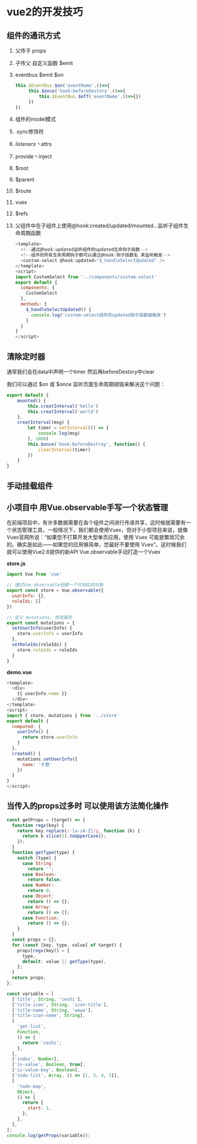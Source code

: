 # vue2的开发技巧

## 组件的通讯方式
1. 父传子 props

2. 子传父 自定义函数 $emit

3. eventbus $emit $on
   ```javascript
   this.$EventBus.$on('eventName',()=>{
   		this.$once('hook:beforeDestory',()=>{
   			this.$EventBus.$off('eventName',()=>{})
   		})
   })
   ```
   
4. 组件的model模式

5. .sync修饰符

6. $listeners丶$attrs

7. provide丶inject

8. $root

9. $parent

10. $route

11. vuex

12. $refs

13. 父组件中在子组件上使用@hook:created/updated/mounted...监听子组件生命周期函数

    

    ```JavaScript
    <template>
      <!--通过@hook:updated监听组件的updated生命钩子函数-->
      <!--组件的所有生命周期钩子都可以通过@hook:钩子函数名 来监听触发-->
      <custom-select @hook:updated="$_handleSelectUpdated" />
    </template>
    <script>
    import CustomSelect from '../components/custom-select'
    export default {
      components: {
        CustomSelect
      },
      methods: {
        $_handleSelectUpdated() {
          console.log('custom-select组件的updated钩子函数被触发')
        }
      }
    }
    </script>
    
    ```

    


## 清除定时器
通常我们会在data中声明一个timer 然后再beforeDestory中clear

我们可以通过 $on 或 $once 监听页面生命周期销毁来解决这个问题：
```JavaScript
export default {
    mounted() {
        this.creatInterval('hello')
        this.creatInterval('world')
    },
    creatInterval(msg) {
        let timer = setInterval(() => {
            console.log(msg)
        }, 1000)
        this.$once('hook:beforeDestroy', function() {
            clearInterval(timer)
        })
    }
}
```

## 手动挂载组件

## 小项目中 用Vue.observable手写一个状态管理

在前端项目中，有许多数据需要在各个组件之间进行传递共享，这时候就需要有一个状态管理工具，一般情况下，我们都会使用Vuex，但对于小型项目来说，就像Vuex官网所说：“如果您不打算开发大型单页应用，使用 Vuex 可能是繁琐冗余的。确实是如此——如果您的应用够简单，您最好不要使用 Vuex”。这时候我们就可以使用Vue2.6提供的新API Vue.observable手动打造一个Vuex

**store.js**

```JavaScript
import Vue from 'vue'

// 通过Vue.observable创建一个可响应的对象
export const store = Vue.observable({
  userInfo: {},
  roleIds: []
})

// 定义 mutations, 修改属性
export const mutations = {
  setUserInfo(userInfo) {
    store.userInfo = userInfo
  },
  setRoleIds(roleIds) {
    store.roleIds = roleIds
  }
}

```

**demo.vue**
```javascript
<template>
  <div>
    {{ userInfo.name }}
  </div>
</template>
<script>
import { store, mutations } from '../store'
export default {
  computed: {
    userInfo() {
      return store.userInfo
    }
  },
  created() {
    mutations.setUserInfo({
      name: '子君'
    })
  }
}
</script>
```

## 当传入的props过多时 可以使用该方法简化操作

```js
const getProps = (target) => {
  function regx(key) {
    return key.replace(/-[a-zA-Z]/g, function (k) {
      return k.slice(1).toUpperCase();
    });
  }
  function getType(type) {
    switch (type) {
      case String:
        return '';
      case Boolean:
        return false;
      case Number:
        return 0;
      case Object:
        return () => {};
      case Array:
        return () => [];
      case Function:
        return () => {};
    }
  }
  const props = {};
  for (const [key, type, value] of target) {
    props[regx(key)] = {
      type,
      default: value || getType(type),
    };
  }
  return props;
};

const variable = [
  ['title', String, 'ceshi'],
  ['title-icon', String, 'icon-title'],
  ['title-name', String, 'wawa'],
  ['title-icon-name', String],
  [
    'get-list',
    Function,
    () => {
      return 'ceshi';
    },
  ],
  ['index', Number],
  ['is-value', Boolean, true],
  ['is-value-key', Boolean],
  ['todo-list', Array, () => [1, 3, 4, 5]],
  [
    'todo-map',
    Object,
    () => {
      return {
        start: 1,
      };
    },
  ],
];
console.log(getProps(variable));
```

